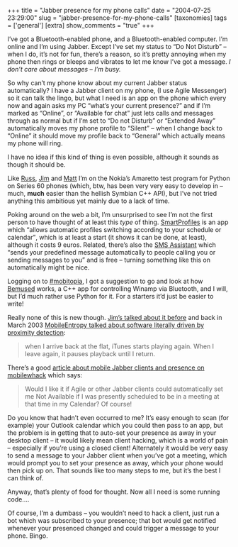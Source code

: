 +++
title = "Jabber presence for my phone calls"
date = "2004-07-25 23:29:00"
slug = "jabber-presence-for-my-phone-calls"
[taxonomies]
tags = ['general']
[extra]
show_comments = "true"
+++

I’ve got a Bluetooth-enabled phone, and a Bluetooth-enabled computer. I’m online and I’m using Jabber. Except I’ve set my status to “Do Not Disturb” – when I do, it’s not for fun, there’s a reason, so it’s pretty annoying when my phone then rings or bleeps and vibrates to let me know I’ve got a message. *I don’t care about messages – I’m busy.*

So why can’t my phone know about my current Jabber status automatically? I have a Jabber client on my phone, (I use Agile Messenger) so it can talk the lingo, but what I need is an app on the phone which every now and again asks my PC “what’s your current presence?” and if I’m marked as “Online”, or “Available for chat” just lets calls and messages through as normal but if I’m set to “Do not Disturb” or “Extended Away” automatically moves my phone profile to “Silent” – when I change back to “Online” it should move my profile back to “General” which actually means my phone will ring.

I have no idea if this kind of thing is even possible, although it sounds as though it should be.

Like [Russ](http://www.russellbeattie.com/notebook), [Jim](http://feetup.org/blog) and [Matt](http://postneo.com) I’m on the Nokia’s Amaretto test program for Python on Series 60 phones (which, btw, has been very very easy to develop in – much, **much** easier than the hellish Symbian C++ API), but I’ve not tried anything this ambitious yet mainly due to a lack of time.

Poking around on the web a bit, I’m unsurprised to see I’m not the first person to have thought of at least this *type* of thing. [SmartProfiles](http://www.symbianware.com/product.php?id=sprofiles60&pl=n6600) is an app which <q cite="http://www.symbianware.com/product.php?id=sprofiles60&pl=n6600">allows automatic profiles switching according to your schedule or calendar</q>, which is at least a start (it shows it can be done, at least), although it costs 9 euros. Related, there’s also the [SMS Assistant](http://www.vzavenue.net/~eerola/tuomas/download.html) which <q cite="http://www.vzavenue.net/~eerola/tuomas/download.html">sends your predefined message automatically to people calling you or sending messages to you</q> and is free – turning something like this on automatically might be nice.

Logging on to [\#mobitopia](irc://irc.freenode.net/mobitopia), I got a suggestion to go and look at how [Bemused](http://bemused.sourceforge.net/) works, a C++ app for controlling Winamp via Bluetooth, and I will, but I’d much rather use Python for it. For a starters it’d just be easier to write!

Really none of this is new though. [Jim’s talked about it before](http://www.mobitopia.com/20030325.html#153511) and back in March 2003 [MobileEntropy talked about software literally driven by proximity detection](http://www.mobileentropy.com/archives/000197.html):

> when I arrive back at the flat, iTunes starts playing again. When I leave again, it pauses playback until I return.

There’s a good [article about mobile Jabber clients and presence on mobilewhack](http://www.mobilewhack.com/messaging/im/jabber/agilemessenger__jabber__presence__and_you.html) which says:

> Would I like it if Agile or other Jabber clients could automatically set me Not Available if I was presently scheduled to be in a meeting at that time in my Calendar? Of course!

Do you know that hadn’t even occurred to me? It’s easy enough to scan (for example) your Outlook calendar which you could then pass to an app, but the problem is in getting that to auto-set your presence as away in your desktop client – it would likely mean client hacking, which is a world of pain – especially if you’re using a closed client! Alternately it would be very easy to send a message to your Jabber client when you’ve got a meeting, which would prompt you to set your presence as away, which your phone would then pick up on. That sounds like too many steps to me, but it’s the best I can think of.

Anyway, that’s plenty of food for thought. Now all I need is some running code….

<ins datetime="2004-07-26T09:59:36Z"></ins>

Of course, I’m a dumbass – you wouldn’t need to hack a client, just run a bot which was subscribed to your presence; that bot would get notified whenever your presenced changed and could trigger a message to your phone. Bingo.
